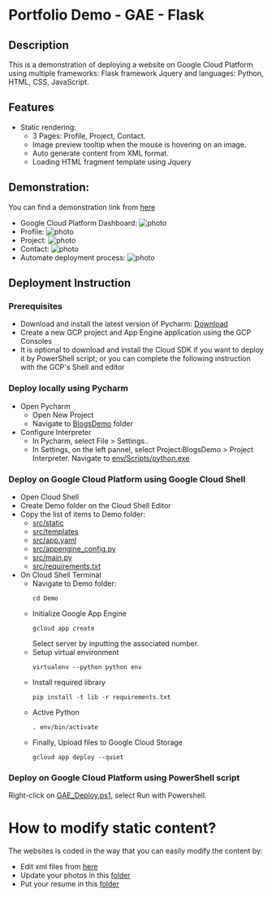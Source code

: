 # Portfolio Demo - GAE - Flask
## Description
This is a demonstration of deploying a website on Google Cloud Platform using multiple frameworks: Flask framework Jquery and languages: Python, HTML, CSS, JavaScript.

## Features
* Static rendering:
  * 3 Pages: Profile, Project, Contact.
  * Image preview tooltip when the mouse is hovering on an image.
  * Auto generate content from XML format.
  * Loading HTML fragment template using Jquery

## Demonstration:
You can find a demonstration link from [here](https://jimmyvo2410.appspot.com/)
* Google Cloud Platform Dashboard: ![photo](https://github.com/jimmyvo2410/Portfolio-GCP-Flask/blob/master/doc/dashboard.JPG)
* Profile: ![photo](https://github.com/jimmyvo2410/Portfolio-GCP-Flask/blob/master/doc/profile.JPG)
* Project: ![photo](https://github.com/jimmyvo2410/Portfolio-GCP-Flask/blob/master/doc/project.JPG)
* Contact: ![photo](https://github.com/jimmyvo2410/Portfolio-GCP-Flask/blob/master/doc/contact.JPG)
* Automate deployment process: ![photo](https://github.com/jimmyvo2410/Portfolio-GCP-Flask/blob/master/doc/deploy.JPG)


## Deployment Instruction
### Prerequisites
 * Download and install the latest version of Pycharm: [Download](https://www.jetbrains.com/pycharm/) 
 * Create a new GCP project and App Engine application using the GCP Consoles
 * It is optional to download and install the Cloud SDK if you want to deploy it by PowerShell script; or you can complete the following instruction with the GCP's Shell and editor 
 
### Deploy locally using Pycharm
 * Open Pycharm 
   * Open New Project
   * Navigate to [BlogsDemo](https://github.com/jimmyvo2410/Portfolio-GCP-Flask) folder
 * Configure Interpreter
   * In Pycharm, select File > Settings.. 
   * In Settings, on the left pannel, select Project:BlogsDemo > Project Interpreter. Navigate to [env/Scripts/python.exe](https://github.com/jimmyvo2410/Portfolio-GCP-Flask/blob/master/env/Scripts/python.exe)  

### Deploy on Google Cloud Platform using Google Cloud Shell
 * Open Cloud Shell
 * Create Demo folder on the Cloud Shell Editor
 * Copy the list of items to Demo folder:
    * [src/static](https://github.com/jimmyvo2410/Portfolio-GCP-Flask/tree/master/src/static)
    * [src/templates](https://github.com/jimmyvo2410/Portfolio-GCP-Flask/tree/master/src/templates)
    * [src/app.yaml](https://github.com/jimmyvo2410/Portfolio-GCP-Flask/blob/master/src/app.yaml)
    * [src/appengine_config.py](https://github.com/jimmyvo2410/Portfolio-GCP-Flask/blob/master/src/appengine_config.py)
    * [src/main.py](https://github.com/jimmyvo2410/Portfolio-GCP-Flask/blob/master/src/main.py)
    * [src/requirements.txt](https://github.com/jimmyvo2410/Portfolio-GCP-Flask/blob/master/src/requirements.txt)
 * On Cloud Shell Terminal
    * Navigate to Demo folder:
        ```
        cd Demo
        ```
    * Initialize Google App Engine
        ```
        gcloud app create 
        ```
        Select server by inputting the associated number.
    * Setup virtual environment
        ```
        virtualenv --python python env
        ```
    * Install required library
        ```
        pip install -t lib -r requirements.txt
        ```
    * Active Python
        ```
        . env/bin/activate
        ```
    * Finally, Upload files to Google Cloud Storage
        ```
        gcloud app deploy --quiet
        ```
 
### Deploy on Google Cloud Platform using PowerShell script
Right-click on [GAE_Deploy.ps1](https://github.com/jimmyvo2410/Portfolio-GCP-Flask/blob/master/GAE_Deploy.ps1), select Run with Powershell.
   
# How to modify static content?
The websites is coded in the way that you can easily modify the content by:
* Edit xml files from [here](https://github.com/jimmyvo2410/Portfolio-GCP-Flask/tree/master/src/static/xml "xml folder")
* Update your photos in this [folder](https://github.com/jimmyvo2410/Portfolio-GCP-Flask/tree/master/src/static/images/thumb "photo folder") 
* Put your resume in this [folder](https://github.com/jimmyvo2410/Portfolio-GCP-Flask/tree/master/src/static/file "photo folder") 
